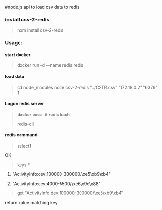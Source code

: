 #node.js api to load csv data to redis

### install csv-2-redis
>npm install csv-2-redis

### Usage: 
#### start docker
>docker run -d --name redis redis

#### load data
>cd node_modules
>node csv-2-redis "../CSTR.csv" "172.18.0.2" "6379" 1

#### Logon redis server
>docker exec -it redis bash
>
>redis-cli

#### redis command
>select1

OK
  
>keys *
  
1) "ActivityInfo:dev:100000-300000/\xe5\xb9\xb4"

2) "ActivityInfo:dev:4000-5500/\xe6\x9c\x88"

>get "ActivityInfo:dev:100000-300000/\xe5\xb9\xb4"

return value matching key

